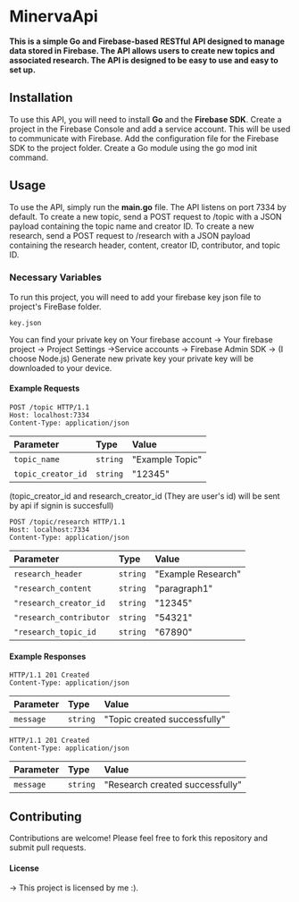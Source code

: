 # MinervaApi
**This is a simple Go and Firebase-based RESTful API designed to manage data stored in Firebase. The API allows users to create new topics and associated research. The API is designed to be easy to use and easy to set up.**

## Installation
To use this API, you will need to install **Go** and the **Firebase SDK**.
Create a project in the Firebase Console and add a service account. This will be used to communicate with Firebase.
Add the configuration file for the Firebase SDK to the project folder.
Create a Go module using the go mod init command.

## Usage
To use the API, simply run the **main.go** file. The API listens on port 7334 by default. To create a new topic, send a POST request to /topic with a JSON payload containing the topic name and creator ID. To create a new research, send a POST request to /research with a JSON payload containing the research header, content, creator ID, contributor, and topic ID.
### Necessary Variables

To run this project, you will need to add your firebase key json file to project's FireBase folder.

`key.json`

You can find your private key on Your firebase account -> Your firebase project -> Project Settings ->Service accounts -> Firebase Admin SDK -> (I choose Node.js) Generate new private key
your private key will be downloaded to your device.


#### Example Requests
```http
POST /topic HTTP/1.1
Host: localhost:7334
Content-Type: application/json
```

| Parameter | Type     | Value                |
| :-------- | :------- | :------------------------- |
| `topic_name` | `string` | "Example Topic" |
| `topic_creator_id` | `string` | "12345" |

(topic_creator_id and research_creator_id (They are user's id) will be sent by api if signin is succesfull)

```http
POST /topic/research HTTP/1.1
Host: localhost:7334
Content-Type: application/json
```
| Parameter | Type     | Value                |
| :-------- | :------- | :------------------------- |
| `research_header` | `string` | "Example Research" |
| `"research_content` | `string` | "paragraph1" |
| `"research_creator_id` | `string` | "12345" |
| `"research_contributor` | `string` | "54321" |
| `"research_topic_id` | `string` | "67890" |


#### Example Responses
```http
HTTP/1.1 201 Created
Content-Type: application/json
```
| Parameter | Type     | Value                |
| :-------- | :------- | :------------------------- |
| `message` | `string` | "Topic created successfully" |

```http
HTTP/1.1 201 Created
Content-Type: application/json
```
| Parameter | Type     | Value                |
| :-------- | :------- | :------------------------- |
| `message` | `string` | "Research created successfully" |

## Contributing
Contributions are welcome! Please feel free to fork this repository and submit pull requests.

#### License
-> This project is licensed by me :).
